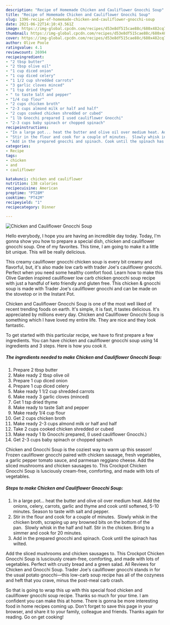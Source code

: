 ```yaml
---
description: "Recipe of Homemade Chicken and Cauliflower Gnocchi Soup"
title: "Recipe of Homemade Chicken and Cauliflower Gnocchi Soup"
slug: 1396-recipe-of-homemade-chicken-and-cauliflower-gnocchi-soup
date: 2021-06-22T14:10:43.561Z
image: https://img-global.cpcdn.com/recipes/d53e8df515cae88c/680x482cq70/chicken-and-cauliflower-gnocchi-soup-recipe-main-photo.jpg
thumbnail: https://img-global.cpcdn.com/recipes/d53e8df515cae88c/680x482cq70/chicken-and-cauliflower-gnocchi-soup-recipe-main-photo.jpg
cover: https://img-global.cpcdn.com/recipes/d53e8df515cae88c/680x482cq70/chicken-and-cauliflower-gnocchi-soup-recipe-main-photo.jpg
author: Olive Poole
ratingvalue: 4.1
reviewcount: 26994
recipeingredient:
- "2 tbsp butter"
- "2 tbsp olive oil"
- "1 cup diced onion"
- "1 cup diced celery"
- "1 1/2 cup shredded carrots"
- "3 garlic cloves minced"
- "1 tsp dried thyme"
- " to taste Salt and pepper"
- "1/4 cup flour"
- "2 cups chicken broth"
- "2-3 cups almond milk or half and half"
- "2 cups cooked chicken shredded or cubed"
- "1 lb Gnocchi prepared I used cauliflower Gnocchi"
- "2-3 cups baby spinach or chopped spinach"
recipeinstructions:
- "In a large pot... heat the butter and olive oil over medium heat. Add the onions, celery, carrots, garlic and thyme and cook until softened, 5-10 minutes. Season to taste with salt and pepper."
- "Stir in the flour and cook for a couple of minutes.  Slowly whisk in the chicken broth, scraping up any browned bits on the bottom of the pan.  Slowly whisk in the half and half. Stir in the chicken. Bring to a simmer and cook for 20 minutes."
- "Add in the prepared gnocchi and spinach. Cook until the spinach has wilted."
categories:
- Recipe
tags:
- chicken
- and
- cauliflower

katakunci: chicken and cauliflower 
nutrition: 138 calories
recipecuisine: American
preptime: "PT28M"
cooktime: "PT42M"
recipeyield: "1"
recipecategory: Dinner

---
```



![Chicken and Cauliflower Gnocchi Soup](https://img-global.cpcdn.com/recipes/d53e8df515cae88c/680x482cq70/chicken-and-cauliflower-gnocchi-soup-recipe-main-photo.jpg)

Hello everybody, I hope you are having an incredible day today. Today, I'm gonna show you how to prepare a special dish, chicken and cauliflower gnocchi soup. One of my favorites. This time, I am going to make it a little bit unique. This will be really delicious.

This creamy cauliflower gnocchi chicken soup is every bit creamy and flavorful, but, it&#39;s also made low carb with trader Joe&#39;s cauliflower gnocchi. Perfect when you need some healthy comfort food. Learn how to make this Olive Garden inspired cauliflower low carb chicken gnocchi soup recipe with just a handful of keto friendly and gluten free. This chicken &amp; gnocchi soup is made with Trader Joe&#39;s cauliflower gnocchi and can be made on the stovetop or in the Instant Pot.

Chicken and Cauliflower Gnocchi Soup is one of the most well liked of recent trending foods on earth. It's simple, it is fast, it tastes delicious. It's appreciated by millions every day. Chicken and Cauliflower Gnocchi Soup is something which I have loved my entire life. They are nice and they look fantastic.


To get started with this particular recipe, we have to first prepare a few ingredients. You can have chicken and cauliflower gnocchi soup using 14 ingredients and 3 steps. Here is how you cook it.

<!--inarticleads1-->

##### The ingredients needed to make Chicken and Cauliflower Gnocchi Soup:

1. Prepare 2 tbsp butter
1. Make ready 2 tbsp olive oil
1. Prepare 1 cup diced onion
1. Prepare 1 cup diced celery
1. Make ready 1 1/2 cup shredded carrots
1. Make ready 3 garlic cloves (minced)
1. Get 1 tsp dried thyme
1. Make ready  to taste Salt and pepper
1. Make ready 1/4 cup flour
1. Get 2 cups chicken broth
1. Make ready 2-3 cups almond milk or half and half
1. Take 2 cups cooked chicken shredded or cubed
1. Make ready 1 lb Gnocchi prepared, (I used cauliflower Gnocchi.)
1. Get 2-3 cups baby spinach or chopped spinach


Chicken and Gnocchi Soup is the coziest way to warm up this season! Frozen cauliflower gnocchi paired with chicken sausage, fresh vegetables, a garlic pepper tomato sauce, and parmesan reggiano cheese. Add the sliced mushrooms and chicken sausages to. This Crockpot Chicken Gnocchi Soup is lusciously cream-free, comforting, and made with lots of vegetables. 

<!--inarticleads2-->

##### Steps to make Chicken and Cauliflower Gnocchi Soup:

1. In a large pot... heat the butter and olive oil over medium heat. Add the onions, celery, carrots, garlic and thyme and cook until softened, 5-10 minutes. Season to taste with salt and pepper.
1. Stir in the flour and cook for a couple of minutes.  Slowly whisk in the chicken broth, scraping up any browned bits on the bottom of the pan.  Slowly whisk in the half and half. Stir in the chicken. Bring to a simmer and cook for 20 minutes.
1. Add in the prepared gnocchi and spinach. Cook until the spinach has wilted.


Add the sliced mushrooms and chicken sausages to. This Crockpot Chicken Gnocchi Soup is lusciously cream-free, comforting, and made with lots of vegetables. Perfect with crusty bread and a green salad. All Reviews for Chicken and Gnocchi Soup. Trader Joe&#39;s cauliflower gnocchi stands in for the usual potato gnocchi—this low-carb soup recipe has all of the cozyness and heft that you crave, minus the post-meal carb crash. 

So that is going to wrap this up with this special food chicken and cauliflower gnocchi soup recipe. Thanks so much for your time. I am confident you can make this at home. There is gonna be more interesting food in home recipes coming up. Don't forget to save this page in your browser, and share it to your family, colleague and friends. Thanks again for reading. Go on get cooking!
